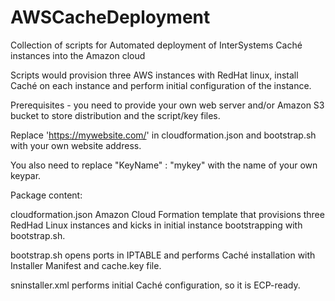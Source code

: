 # AWSCacheDeployment
Collection of scripts for Automated deployment of InterSystems Caché instances into the Amazon cloud

Scripts would provision three AWS instances with RedHat linux, install Caché on each instance and perform initial configuration of the instance.

Prerequisites - you need to provide your own web server and/or Amazon S3 bucket to store distribution and the script/key files.

Replace 'https://mywebsite.com/' in cloudformation.json and bootstrap.sh with your own website address.

You also need to replace "KeyName" : "mykey" with the name of your own keypar.

Package content:

cloudformation.json Amazon Cloud Formation template that provisions three RedHad Linux instances and kicks in initial instance bootstrapping with bootstrap.sh.

bootstrap.sh opens ports in IPTABLE and performs Caché installation with Installer Manifest and cache.key file.

sninstaller.xml performs initial Caché configuration, so it is ECP-ready.
